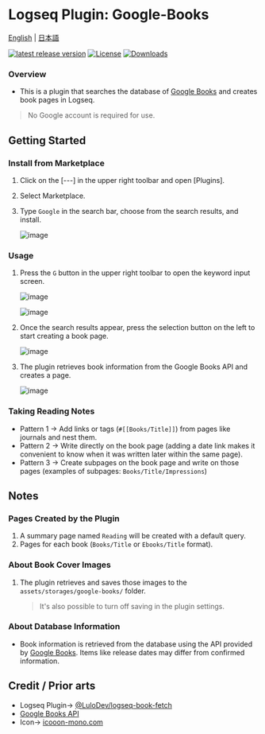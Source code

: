 # Logseq Plugin: Google-Books

[English](https://github.com/YU000jp/logseq-plugin-google-books) | [日本語](https://github.com/YU000jp/logseq-plugin-google-books/blob/master/README.ja.md)

[![latest release version](https://img.shields.io/github/v/release/YU000jp/logseq-plugin-google-books)](https://github.com/YU000jp/logseq-plugin-google-books/releases)
[![License](https://img.shields.io/github/license/YU000jp/logseq-plugin-google-books?color=blue)](https://github.com/YU000jp/logseq-plugin-google-books/blob/main/LICENSE)
[![Downloads](https://img.shields.io/github/downloads/YU000jp/logseq-plugin-google-books/total.svg)](https://github.com/YU000jp/logseq-plugin-google-books/releases)

### Overview

- This is a plugin that searches the database of [Google Books](https://books.google.com/) and creates book pages in Logseq.
> No Google account is required for use.

## Getting Started

### Install from Marketplace

1. Click on the [---] in the upper right toolbar and open [Plugins].
1. Select Marketplace.
1. Type `Google` in the search bar, choose from the search results, and install.

   ![image](https://github.com/YU000jp/logseq-plugin-google-books/assets/111847207/95d3bf4e-59ef-4de8-b7ec-2741ef42768e)

### Usage

1. Press the `G` button in the upper right toolbar to open the keyword input screen.

   ![image](https://github.com/YU000jp/logseq-plugin-google-books/assets/111847207/95cabefd-ef37-4a26-9ae7-c0d877a287f7)

   ![image](https://github.com/YU000jp/logseq-plugin-google-books/assets/111847207/75cbf770-b18d-4325-9c8c-07624d8372d7)
1. Once the search results appear, press the selection button on the left to start creating a book page.

   ![image](https://github.com/YU000jp/logseq-plugin-google-books/assets/111847207/52041143-0fec-4155-9b6d-28de6cacff41)
1. The plugin retrieves book information from the Google Books API and creates a page.

   ![image](https://github.com/YU000jp/logseq-plugin-google-books/assets/111847207/8d9db0aa-a2d7-453b-a771-138c2b261196)

### Taking Reading Notes

- Pattern 1 -> Add links or tags (`#[[Books/Title]]`) from pages like journals and nest them.
- Pattern 2 -> Write directly on the book page (adding a date link makes it convenient to know when it was written later within the same page).
- Pattern 3 -> Create subpages on the book page and write on those pages (examples of subpages: `Books/Title/Impressions`)

## Notes

### Pages Created by the Plugin

1. A summary page named `Reading` will be created with a default query.
1. Pages for each book (`Books/Title` or `Ebooks/Title` format).

### About Book Cover Images

1. The plugin retrieves and saves those images to the `assets/storages/google-books/` folder.
   > It's also possible to turn off saving in the plugin settings.

### About Database Information

- Book information is retrieved from the database using the API provided by [Google Books](https://books.google.com/). Items like release dates may differ from confirmed information.

## Credit / Prior arts

- Logseq Plugin-> [@LuloDev/logseq-book-fetch](https://github.com/LuloDev/logseq-book-fetch)
- [Google Books API](https://developers.google.com/books/docs/v1/using)
- Icon-> [icooon-mono.com](https://icooon-mono.com/11122-%e3%81%88%e3%82%93%e3%81%b4%e3%81%a4%e4%bb%98%e3%81%8d%e3%81%ae%e3%83%8e%e3%83%bc%e3%83%88%e3%82%a2%e3%82%a4%e3%82%b3%e3%83%b3/)
